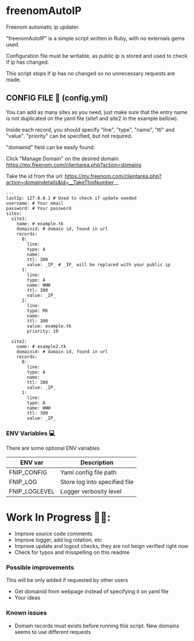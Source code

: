 # freenomAutoIP

Freenom automatic ip updater.

"freenomAutoIP" is a simple script written in Ruby, with no externals gems used.


Configuration file must be writable, as public ip is stored and used to check if ip has changed.

This script stops if ip has no changed so no unnecessary requests are made.

## CONFIG FILE 🔧 (config.yml) ##
You can add as many sites as you need, just make sure that the entry name is not duplicated
on the yaml file (site1 and site2 in the example bellow).

Inside each record, you should specify "line", "type", "name", "ttl" and "value".
"priority" can be specified, but not required.

"domainid" field can be easily found:

Click "Manage Domain" on the desired domain
https://my.freenom.com/clientarea.php?action=domains 

Take the id from the url:
https://my.freenom.com/clientarea.php?action=domaindetails&id=__TakeThisNumber__

```
---
lastIp: 127.0.0.1 # Used to check if update needed
username: # Your email
password: # Your password
sites:
  site1:
    name: # example.tk
    domainid: # domain id, found in url
    records:
      0:
        line:
        type: A
        name:
        ttl: 300
        value: _IP_ # _IP_ will be replaced with your public ip
      1:
        line:
        type: A
        name: WWW
        ttl: 300
        value: _IP_
      2:
        line:
        type: MX
        name:
        ttl: 300
        value: example.tk
        priority: 10

  site2:
    name: # example2.tk
    domainid: # domain id, found in url
    records: 
      0:
        line:
        type: A
        name:
        ttl: 300
        value: _IP_
      1:
        line:
        type: A
        name: WWW
        ttl: 300
        value: _IP_
```

### ENV Variables 💻 ###

There are some optional ENV variables

| ENV var       | Description|
| -------       | -----------|
| FNIP_CONFIG   | Yaml config file path |
| FNIP_LOG      | Store log into specified file |
| FNIP_LOGLEVEL | Logger verbosity level |

# Work In Progress 👷‍♂️: #

* Improve source code comments
* Improve logger, add log rotation, etc
* Improve update and logout checks, they are not beign verified right now
* Check for typos and misspelling on this readme


### Possible improvements ###

This will be only added if requested by other users

* Get domainid from webpage instead of specifying it on yaml file
* Your ideas


### Known issues ###

* Domain records must exists before running this script. New domains seems to use different requests